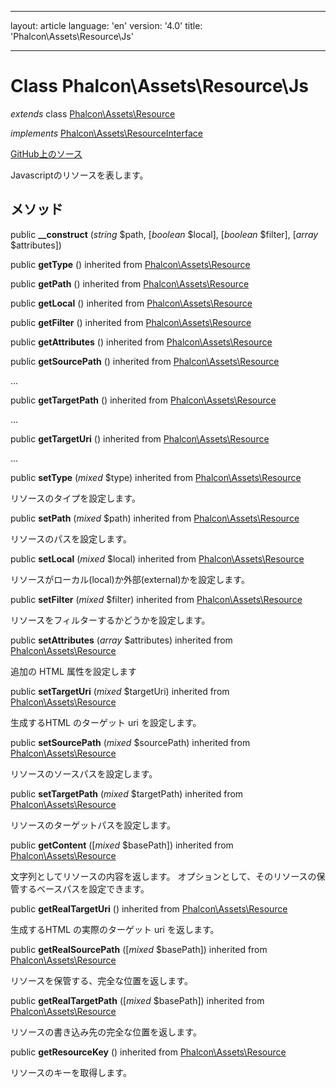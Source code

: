 * * *

layout: article language: 'en' version: '4.0' title: 'Phalcon\Assets\Resource\Js'

* * *

# Class **Phalcon\Assets\Resource\Js**

*extends* class [Phalcon\Assets\Resource](/4.0/en/api/Phalcon_Assets_Resource)

*implements* [Phalcon\Assets\ResourceInterface](/4.0/en/api/Phalcon_Assets_ResourceInterface)

<a href="https://github.com/phalcon/cphalcon/tree/v4.0.0/phalcon/assets/resource/js.zep" class="btn btn-default btn-sm">GitHub上のソース</a>

Javascriptのリソースを表します。

## メソッド

public **__construct** (*string* $path, [*boolean* $local], [*boolean* $filter], [*array* $attributes])

public **getType** () inherited from [Phalcon\Assets\Resource](/4.0/en/api/Phalcon_Assets_Resource)

public **getPath** () inherited from [Phalcon\Assets\Resource](/4.0/en/api/Phalcon_Assets_Resource)

public **getLocal** () inherited from [Phalcon\Assets\Resource](/4.0/en/api/Phalcon_Assets_Resource)

public **getFilter** () inherited from [Phalcon\Assets\Resource](/4.0/en/api/Phalcon_Assets_Resource)

public **getAttributes** () inherited from [Phalcon\Assets\Resource](/4.0/en/api/Phalcon_Assets_Resource)

public **getSourcePath** () inherited from [Phalcon\Assets\Resource](/4.0/en/api/Phalcon_Assets_Resource)

...

public **getTargetPath** () inherited from [Phalcon\Assets\Resource](/4.0/en/api/Phalcon_Assets_Resource)

...

public **getTargetUri** () inherited from [Phalcon\Assets\Resource](/4.0/en/api/Phalcon_Assets_Resource)

...

public **setType** (*mixed* $type) inherited from [Phalcon\Assets\Resource](/4.0/en/api/Phalcon_Assets_Resource)

リソースのタイプを設定します。

public **setPath** (*mixed* $path) inherited from [Phalcon\Assets\Resource](/4.0/en/api/Phalcon_Assets_Resource)

リソースのパスを設定します。

public **setLocal** (*mixed* $local) inherited from [Phalcon\Assets\Resource](/4.0/en/api/Phalcon_Assets_Resource)

リソースがローカル(local)か外部(external)かを設定します。

public **setFilter** (*mixed* $filter) inherited from [Phalcon\Assets\Resource](/4.0/en/api/Phalcon_Assets_Resource)

リソースをフィルターするかどうかを設定します。

public **setAttributes** (*array* $attributes) inherited from [Phalcon\Assets\Resource](/4.0/en/api/Phalcon_Assets_Resource)

追加の HTML 属性を設定します

public **setTargetUri** (*mixed* $targetUri) inherited from [Phalcon\Assets\Resource](/4.0/en/api/Phalcon_Assets_Resource)

生成するHTML のターゲット uri を設定します。

public **setSourcePath** (*mixed* $sourcePath) inherited from [Phalcon\Assets\Resource](/4.0/en/api/Phalcon_Assets_Resource)

リソースのソースパスを設定します。

public **setTargetPath** (*mixed* $targetPath) inherited from [Phalcon\Assets\Resource](/4.0/en/api/Phalcon_Assets_Resource)

リソースのターゲットパスを設定します。

public **getContent** ([*mixed* $basePath]) inherited from [Phalcon\Assets\Resource](/4.0/en/api/Phalcon_Assets_Resource)

文字列としてリソースの内容を返します。 オプションとして、そのリソースの保管するベースパスを設定できます。

public **getRealTargetUri** () inherited from [Phalcon\Assets\Resource](/4.0/en/api/Phalcon_Assets_Resource)

生成するHTML の実際のターゲット uri を返します。

public **getRealSourcePath** ([*mixed* $basePath]) inherited from [Phalcon\Assets\Resource](/4.0/en/api/Phalcon_Assets_Resource)

リソースを保管する、完全な位置を返します。

public **getRealTargetPath** ([*mixed* $basePath]) inherited from [Phalcon\Assets\Resource](/4.0/en/api/Phalcon_Assets_Resource)

リソースの書き込み先の完全な位置を返します。

public **getResourceKey** () inherited from [Phalcon\Assets\Resource](/4.0/en/api/Phalcon_Assets_Resource)

リソースのキーを取得します。